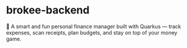 # brokee-backend
💸 A smart and fun personal finance manager built with Quarkus — track expenses, scan receipts, plan budgets, and stay on top of your money game.

